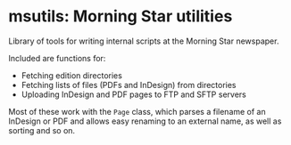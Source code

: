 # msutils: Morning Star utilities

Library of tools for writing internal scripts at the Morning Star newspaper.

Included are functions for:

* Fetching edition directories
* Fetching lists of files (PDFs and InDesign) from directories
* Uploading InDesign and PDF pages to FTP and SFTP servers

Most of these work with the `Page` class, which parses a filename of an InDesign or PDF and allows easy renaming to an external name, as well as sorting and so on.
